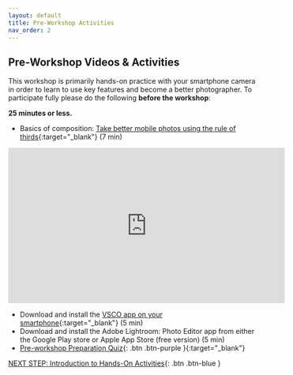 ```yaml
---
layout: default
title: Pre-Workshop Activities
nav_order: 2
---
```

## Pre-Workshop Videos & Activities
This workshop is primarily hands-on practice with your smartphone camera in order to learn to use key features and become a better photographer. To participate fully please do the following **before the workshop**:

**25 minutes or less.**<br>
- Basics of composition: [Take better mobile photos using the rule of thirds](https://www.youtube.com/watch?v=5MjiHl3PHqM){:target="_blank"} (7 min)<br>
<iframe width="560" height="315" src="https://www.youtube.com/embed/5MjiHl3PHqM" title="YouTube video player" frameborder="0" allow="accelerometer; autoplay; clipboard-write; encrypted-media; gyroscope; picture-in-picture" allowfullscreen></iframe>
<!--uncomment when new video link is found [How to set focus and exposure](https://www.youtube.com/watch?v=hXYaWoO6q04){:target="_blank"}(10 min)<br> Note this is about Iphones but the concepts apply to all types of smartphones.
<iframe width="560" height="315" src="https://www.youtube.com/embed/hXYaWoO6q04" title="YouTube video player" frameborder="0" allow="accelerometer; autoplay; clipboard-write; encrypted-media; gyroscope; picture-in-picture" allowfullscreen></iframe> -->

- Download and install the [VSCO app on your smartphone](https://vsco.co/){:target="_blank"} (5 min)
- Download and install the Adobe Lightroom: Photo Editor app from either the Google Play store or Apple App Store (free version) (5 min)
- [Pre-workshop Preparation Quiz](https://forms.gle/14KkgM9NUmgG6C5E6){: .btn .btn-purple }{:target="_blank"}

[NEXT STEP: Introduction to Hands-On Activities](activities-intro.html){: .btn .btn-blue }
